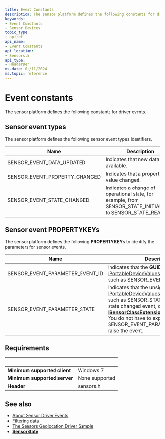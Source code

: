 ```yaml
---
title: Event Constants
description: The sensor platform defines the following constants for driver events.
keywords:
- Event Constants
- Sensor Devices
topic_type:
- apiref
api_name:
- Event Constants
api_location:
- Sensors.h
api_type:
- HeaderDef
ms.date: 01/11/2024
ms.topic: reference
---
```


# Event constants

The sensor platform defines the following constants for driver events.

## Sensor event types

The sensor platform defines the following sensor event types identifiers.

| Name | Description |
|---|---|
| SENSOR_EVENT_DATA_UPDATED | Indicates that new data is available. |
| SENSOR_EVENT_PROPERTY_CHANGED | Indicates that a property value changed. |
| SENSOR_EVENT_STATE_CHANGED | Indicates a change of operational state, for example, from SENSOR_STATE_INITIALIZING to SENSOR_STATE_READY. |

## Sensor event PROPERTYKEYs

The sensor platform defines the following **PROPERTYKEY**s to identify the parameters for sensor events.

| Name | Description |
|---|---|
| SENSOR_EVENT_PARAMETER_EVENT_ID | Indicates that the **GUID** value in [IPortableDeviceValues](/windows-hardware/drivers/ddi/portabledevicetypes/nn-portabledevicetypes-iportabledevicevalues) is an event type ID, such as SENSOR_EVENT_DATA_UPDATED. |
| SENSOR_EVENT_PARAMETER_STATE | Indicates that the unsigned integer value in [IPortableDeviceValues](/windows-hardware/drivers/ddi/portabledevicetypes/nn-portabledevicetypes-iportabledevicevalues) is a sensor state, such as SENSOR_STATE_READY. To raise a state changed event, call **[ISensorClassExtension::PostStateChange](/windows-hardware/drivers/ddi/sensorsclassextension/nf-sensorsclassextension-isensorclassextension-poststatechange)**. You do not have to explicitly specify SENSOR_EVENT_PARAMETER_STATE to raise the event. |

## Requirements

| &nbsp; | &nbsp; |
|---|---|
| **Minimum supported client** | Windows 7 |
| **Minimum supported server** | None supported |
| **Header** | sensors.h |

## See also

- [About Sensor Driver Events](about-sensor-driver-events.md)
- [Filtering data](filtering-data.md)
- [The Sensors Geolocation Driver Sample](../gnss/sensors-geolocation-driver-sample.md)
- **[SensorState](/windows-hardware/drivers/ddi/sensorsclassextension/ne-sensorsclassextension-__midl___midl_itf_windowssensorclassextension_0000_0000_0001)**
